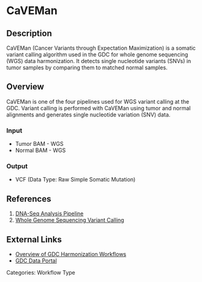 # CaVEMan

## Description ##

CaVEMan (Cancer Variants through Expectation Maximization) is a somatic variant calling algorithm used in the GDC for whole genome sequencing (WGS) data harmonization. It detects single nucleotide variants (SNVs) in tumor samples by comparing them to matched normal samples.

## Overview ##

CaVEMan is one of the four pipelines used for WGS variant calling at the GDC. Variant calling is performed with CaVEMan using tumor and normal alignments and generates single nucleotide variation (SNV) data.

### Input

* Tumor BAM - WGS
* Normal BAM - WGS

### Output

* VCF (Data Type: Raw Simple Somatic Mutation)

## References ##

1. [DNA-Seq Analysis Pipeline](/Data/Bioinformatics_Pipelines/DNA_Seq_Variant_Calling_Pipeline/)
1. [Whole Genome Sequencing Variant Calling](/Data/Bioinformatics_Pipelines/DNA_Seq_Variant_Calling_Pipeline/#whole-genome-sequencing-variant-calling)

## External Links ##

* [Overview of GDC Harmonization Workflows](https://github.com/NCI-GDC/gdc-workflow-overview/blob/master/README.md)
* [GDC Data Portal](https://portal.gdc.cancer.gov)

Categories: Workflow Type